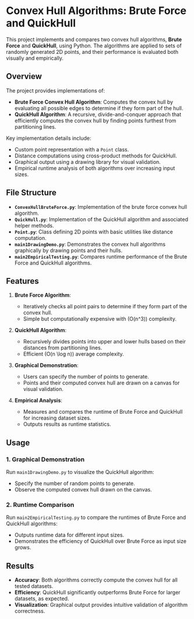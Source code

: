 # Convex Hull Algorithms: Brute Force and QuickHull

This project implements and compares two convex hull algorithms, **Brute Force** and **QuickHull**, using Python. The algorithms are applied to sets of randomly generated 2D points, and their performance is evaluated both visually and empirically.

## Overview

The project provides implementations of:
- **Brute Force Convex Hull Algorithm**: Computes the convex hull by evaluating all possible edges to determine if they form part of the hull.
- **QuickHull Algorithm**: A recursive, divide-and-conquer approach that efficiently computes the convex hull by finding points furthest from partitioning lines.

Key implementation details include:
- Custom point representation with a `Point` class.
- Distance computations using cross-product methods for QuickHull.
- Graphical output using a drawing library for visual validation.
- Empirical runtime analysis of both algorithms over increasing input sizes.

## File Structure

- **`ConvexHullBruteForce.py`**: Implementation of the brute force convex hull algorithm.
- **`QuickHull.py`**: Implementation of the QuickHull algorithm and associated helper methods.
- **`Point.py`**: Class defining 2D points with basic utilities like distance computation.
- **`main1DrawingDemo.py`**: Demonstrates the convex hull algorithms graphically by drawing points and their hulls.
- **`main2EmpiricalTesting.py`**: Compares runtime performance of the Brute Force and QuickHull algorithms.

## Features

1. **Brute Force Algorithm**:
   - Iteratively checks all point pairs to determine if they form part of the convex hull.
   - Simple but computationally expensive with \(O(n^3)\) complexity.

2. **QuickHull Algorithm**:
   - Recursively divides points into upper and lower hulls based on their distances from partitioning lines.
   - Efficient \(O(n \log n)\) average complexity.

3. **Graphical Demonstration**:
   - Users can specify the number of points to generate.
   - Points and their computed convex hull are drawn on a canvas for visual validation.

4. **Empirical Analysis**:
   - Measures and compares the runtime of Brute Force and QuickHull for increasing dataset sizes.
   - Outputs results as runtime statistics.

## Usage

### 1. Graphical Demonstration
Run `main1DrawingDemo.py` to visualize the QuickHull algorithm:
- Specify the number of random points to generate.
- Observe the computed convex hull drawn on the canvas.

### 2. Runtime Comparison
Run `main2EmpiricalTesting.py` to compare the runtimes of Brute Force and QuickHull algorithms:
- Outputs runtime data for different input sizes.
- Demonstrates the efficiency of QuickHull over Brute Force as input size grows.

## Results

- **Accuracy**: Both algorithms correctly compute the convex hull for all tested datasets.
- **Efficiency**: QuickHull significantly outperforms Brute Force for larger datasets, as expected.
- **Visualization**: Graphical output provides intuitive validation of algorithm correctness.
